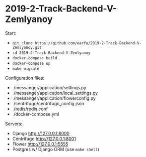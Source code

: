 # 2019-2-Track-Backend-V-Zemlyanoy

Start:
- `git clone https://github.com/earfu/2019-2-Track-Backend-V-Zemlyanoy.git`
- `cd 2019-2-Track-Backend-V-Zemlyanoy`
- `docker-compose build`
- `docker-compose up`
- `make migrate`

Configuration files:
- ./messanger/application/settings.py
- ./messanger/application/local_settings.py
- ./messanger/application/flowerconfig.py
- ./centrifugo/centrifugo_config.json
- ./redis/redis.conf
- ./docker-compose.yml

Servers:
- Django http://127.0.0.1:8000
- Centrifugo http://127.0.0.1:8001
- Flower http://127.0.0.1:5555
- Postgres w/ Django ORM (use `make shell`)